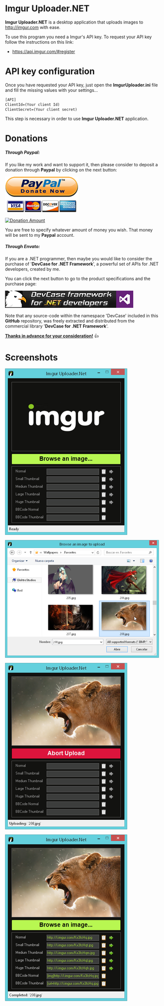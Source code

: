 # Imgur Uploader.NET

**Imgur Uploader.NET** is a desktop application that uploads images to <a href="http://imgur.com" target="_blank">http://imgur.com</a> with ease.

To use this program you need a Imgur's API key. To request your API key follow the instructions on this link:

* https://api.imgur.com/#register

# API key configuration

Once you have requested your API key, just open the **ImgurUploader.ini** file and fill the missing values with your settings...

    [API]
    ClientId=(Your client Id)
    ClientSecret=(Your client secret)
    
This step is necessary in order to use **Imgur Uploader.NET** application.

# **Donations**

##### Through Paypal:
If you like my work and want to support it, then please consider to deposit a donation through **Paypal** by clicking on the next button:

[![Donation Account](Images/Paypal.png)](https://www.paypal.com/cgi-bin/webscr?cmd=_s-xclick&hosted_button_id=E4RQEV6YF5NZY)

[![Donation Amount](https://img.shields.io/badge/Current%20donations-0%24-red.svg)](https://www.paypal.com/cgi-bin/webscr?cmd=_s-xclick&hosted_button_id=E4RQEV6YF5NZY)

You are free to specify whatever amount of money you wish. That money will be sent to my **Paypal** account.

##### Through Envato:
If you are a .NET programmer, then maybe you would like to consider the purchase of 
'**DevCase for .NET Framework**', a powerful set of APIs for .NET developers, created by me. 

You can click the next button to go to the product specifications and the purchase page:

[![DevCase for .NET Framework](Images/DevCase%20Banner.png)](https://codecanyon.net/item/elektrokit-class-library-for-net/19260282)

Note that any source-code within the namespace 'DevCase' included in this **GitHub** repository, was freely extracted and distributed from the commercial library '**DevCase for .NET Framework**'.

<u>**Thanks in advance for your consideration!**</u> :thumbsup:


# Screenshots

![](Preview/Imgur%20Uploader.NET%2001.png)

![](Preview/Imgur%20Uploader.NET%2002.png)

![](Preview/Imgur%20Uploader.NET%2003.png)

![](Preview/Imgur%20Uploader.NET%2004.png)
